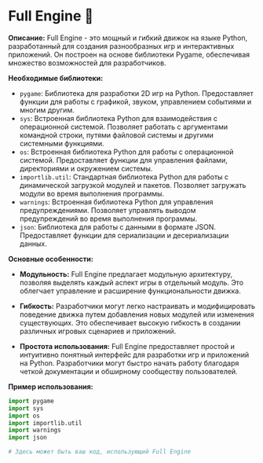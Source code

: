# Full Engine 🚀

**Описание:**
Full Engine - это мощный и гибкий движок на языке Python, разработанный для создания разнообразных игр и интерактивных приложений. Он построен на основе библиотеки Pygame, обеспечивая множество возможностей для разработчиков.

**Необходимые библиотеки:**
- `pygame`: Библиотека для разработки 2D игр на Python. Предоставляет функции для работы с графикой, звуком, управлением событиями и многим другим.
- `sys`: Встроенная библиотека Python для взаимодействия с операционной системой. Позволяет работать с аргументами командной строки, путями файловой системы и другими системными функциями.
- `os`: Встроенная библиотека Python для работы с операционной системой. Предоставляет функции для управления файлами, директориями и окружением системы.
- `importlib.util`: Стандартная библиотека Python для работы с динамической загрузкой модулей и пакетов. Позволяет загружать модули во время выполнения программы.
- `warnings`: Встроенная библиотека Python для управления предупреждениями. Позволяет управлять выводом предупреждений во время выполнения программы.
- `json`: Библиотека для работы с данными в формате JSON. Предоставляет функции для сериализации и десериализации данных.

**Основные особенности:**
- **Модульность:** Full Engine предлагает модульную архитектуру, позволяя выделять каждый аспект игры в отдельный модуль. Это облегчает управление и расширение функциональности движка.
  
- **Гибкость:** Разработчики могут легко настраивать и модифицировать поведение движка путем добавления новых модулей или изменения существующих. Это обеспечивает высокую гибкость в создании различных игровых сценариев и приложений.
  
- **Простота использования:** Full Engine предоставляет простой и интуитивно понятный интерфейс для разработки игр и приложений на Python. Разработчики могут быстро начать работу благодаря четкой документации и обширному сообществу пользователей.

**Пример использования:**
```python
import pygame
import sys
import os
import importlib.util
import warnings
import json

# Здесь может быть ваш код, использующий Full Engine

